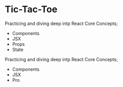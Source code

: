 # Tic-Tac-Toe

Practicing and diving deep intp React Core Concepts; 
- Components
- JSX
- Props
- State

Practicing and diving deep intp React Core Concepts; 
- Components
- JSX
- Pro





